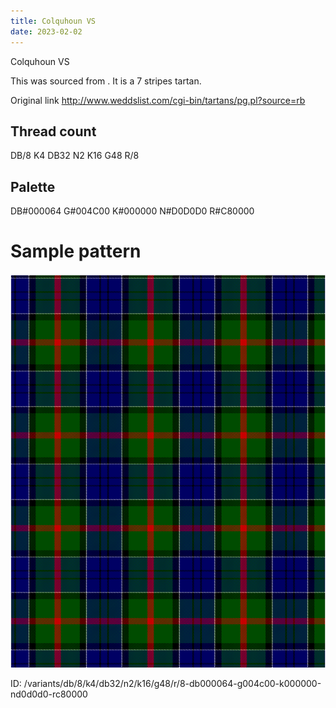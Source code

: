 ```yaml
---
title: Colquhoun VS
date: 2023-02-02
---
```

Colquhoun VS

This was sourced from <no value>.  It is a 7 stripes tartan.

Original link http://www.weddslist.com/cgi-bin/tartans/pg.pl?source=rb

## Thread count
DB/8 K4 DB32 N2 K16 G48 R/8

## Palette
DB#000064 G#004C00 K#000000 N#D0D0D0 R#C80000

# Sample pattern

![Tartan detail](tartan.png "DB/8 K4 DB32 N2 K16 G48 R/8 tartan")

ID: /variants/db/8/k4/db32/n2/k16/g48/r/8-db000064-g004c00-k000000-nd0d0d0-rc80000